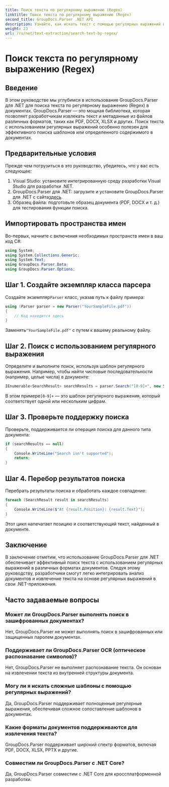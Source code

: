 ```yaml
---
title: Поиск текста по регулярному выражению (Regex)
linktitle: Поиск текста по регулярному выражению (Regex)
second_title: GroupDocs.Parser .NET API
description: Узнайте, как искать текст с помощью регулярных выражений в документах с помощью GroupDocs.Parser для .NET. Извлекайте конкретный контент без особых усилий.
weight: 23
url: /ru/net/text-extraction/search-text-by-regex/
---
```


# Поиск текста по регулярному выражению (Regex)

## Введение
В этом руководстве мы углубимся в использование GroupDocs.Parser для .NET для поиска текста по регулярному выражению (Regex) в документах. GroupDocs.Parser — это мощная библиотека, которая позволяет разработчикам извлекать текст и метаданные из файлов различных форматов, таких как PDF, DOCX, XLSX и других. Поиск текста с использованием регулярных выражений особенно полезен для эффективного поиска шаблонов или определенного содержимого в документах.
## Предварительные условия
Прежде чем погрузиться в это руководство, убедитесь, что у вас есть следующее:
1. Visual Studio: установите интегрированную среду разработки Visual Studio для разработки .NET.
2.  GroupDocs.Parser для .NET: загрузите и установите GroupDocs.Parser для .NET с сайта[здесь](https://releases.groupdocs.com/parser/net/).
3. Образец файла: подготовьте образец документа (PDF, DOCX и т. д.) для тестирования функции поиска.

## Импортировать пространства имен
Во-первых, начните с включения необходимых пространств имен в ваш код C#:
```csharp
using System;
using System.Collections.Generic;
using System.Text;
using GroupDocs.Parser.Data;
using GroupDocs.Parser.Options;
```
## Шаг 1. Создайте экземпляр класса парсера
 Создайте экземпляр`Parser` класс, указав путь к файлу примера:
```csharp
using (Parser parser = new Parser("YourSampleFile.pdf"))
{
    // Код находится здесь
}
```
 Заменять`"YourSampleFile.pdf"` с путем к вашему реальному файлу.
## Шаг 2. Поиск с использованием регулярного выражения
Определите и выполните поиск, используя шаблон регулярного выражения. Например, чтобы найти числовые последовательности (например, целые числа) в документе:
```csharp
IEnumerable<SearchResult> searchResults = parser.Search("[0-9]+", new SearchOptions(true, false, true));
```
 В этом примере`[0-9]+` — это шаблон регулярного выражения, который соответствует одной или нескольким цифрам.
## Шаг 3. Проверьте поддержку поиска
Проверьте, поддерживается ли операция поиска для данного типа документа:
```csharp
if (searchResults == null)
{
    Console.WriteLine("Search isn't supported");
    return;
}
```
## Шаг 4. Перебор результатов поиска
Перебрать результаты поиска и обработать каждое совпадение:
```csharp
foreach (SearchResult result in searchResults)
{
    Console.WriteLine($"At {result.Position}: {result.Text}");
}
```
Этот цикл напечатает позицию и соответствующий текст, найденный в документе.

## Заключение
В заключение отметим, что использование GroupDocs.Parser для .NET обеспечивает эффективный поиск текста с использованием регулярных выражений в различных форматах документов. Следуя этому руководству, разработчики смогут легко интегрировать анализ документов и извлечение текста на основе регулярных выражений в свои .NET-приложения.

## Часто задаваемые вопросы
### Может ли GroupDocs.Parser выполнять поиск в зашифрованных документах?
Нет, GroupDocs.Parser не может выполнять поиск в зашифрованных или защищенных паролем документах.
### Поддерживает ли GroupDocs.Parser OCR (оптическое распознавание символов)?
Нет, GroupDocs.Parser не выполняет распознавание текста. Он основан на извлечении текста из внутренней структуры документа.
### Могу ли я искать сложные шаблоны с помощью регулярных выражений?
Да, GroupDocs.Parser поддерживает полноценные регулярные выражения, обеспечивая сложное сопоставление шаблонов в документах.
### Какие форматы документов поддерживаются для извлечения текста?
GroupDocs.Parser поддерживает широкий спектр форматов, включая PDF, DOCX, XLSX, PPTX и другие.
### Совместим ли GroupDocs.Parser с .NET Core?
Да, GroupDocs.Parser совместим с .NET Core для кроссплатформенной разработки.